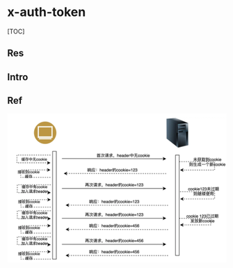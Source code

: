 # x-auth-token

[TOC]



## Res


## Intro


## Ref
[x-auth-token]: https://www.kancloud.cn/yunzhiclub/angularguide/2189206

![](../../../../../../../../Assets/Pics/Screenshot%202023-06-05%20at%209.59.01%20AM.png)


[Edusoho之X-Auth-Token]: https://www.cnblogs.com/youcong/p/11143890.html